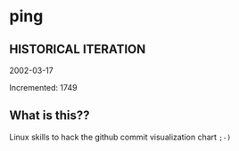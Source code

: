 # ping

## HISTORICAL ITERATION
2002-03-17

Incremented: 1749

## What is this?? 
Linux skills to hack the github commit visualization chart `;-)`
